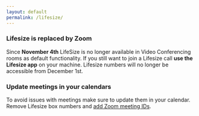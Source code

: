 ```yaml
---
layout: default
permalink: /lifesize/
---
```


### Lifesize is replaced by Zoom 
Since **November 4th** LifeSize is no longer available in Video Conferencing rooms as default functionality. If you still want to join a Lifesize call **use the Lifesize app** on your machine. Lifesize numbers will no longer be accessible from December 1st.

### Update meetings in your calendars
To avoid issues with meetings make sure to update them in your calendar. Remove Lifesize box numbers and [add Zoom meeting IDs](https://support.greenpeace.org/support/collaboration/video-conferencing/using-zoom#create-a-meeting).
